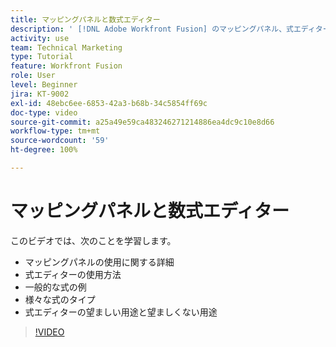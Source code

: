 ```yaml
---
title: マッピングパネルと数式エディター
description: ' [!DNL Adobe Workfront Fusion] のマッピングパネル、式エディター、および一般的な式の例について説明します。'
activity: use
team: Technical Marketing
type: Tutorial
feature: Workfront Fusion
role: User
level: Beginner
jira: KT-9002
exl-id: 48ebc6ee-6853-42a3-b68b-34c5854ff69c
doc-type: video
source-git-commit: a25a49e59ca483246271214886ea4dc9c10e8d66
workflow-type: tm+mt
source-wordcount: '59'
ht-degree: 100%

---
```


# マッピングパネルと数式エディター

このビデオでは、次のことを学習します。

* マッピングパネルの使用に関する詳細
* 式エディターの使用方法
* 一般的な式の例
* 様々な式のタイプ
* 式エディターの望ましい用途と望ましくない用途

>[!VIDEO](https://video.tv.adobe.com/v/335262/?quality=12&learn=on)
